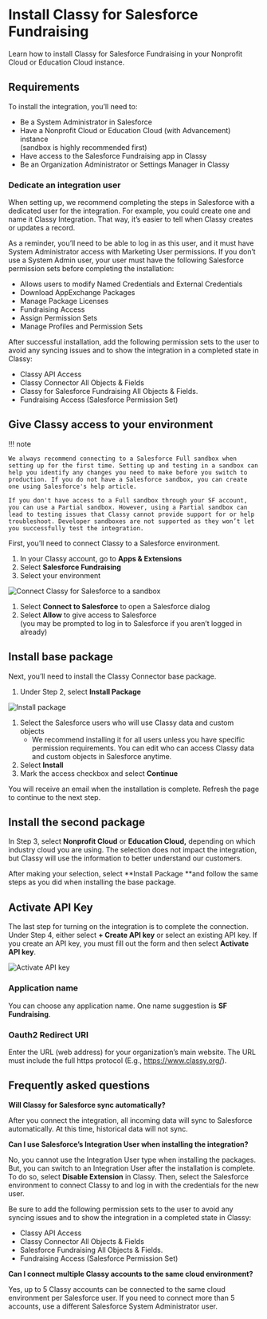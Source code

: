 # Install Classy for Salesforce Fundraising

Learn how to install Classy for Salesforce Fundraising in your Nonprofit Cloud or Education Cloud instance.

## Requirements

To install the integration, you’ll need to:

- Be a System Administrator in Salesforce
- Have a Nonprofit Cloud or Education Cloud (with Advancement) instance \
  (sandbox is highly recommended first)
- Have access to the Salesforce Fundraising app in Classy
- Be an Organization Administrator or Settings Manager in Classy

### Dedicate an integration user

When setting up, we recommend completing the steps in Salesforce with a dedicated user for the integration. For example, you could create one and name it Classy Integration. That way, it’s easier to tell when Classy creates or updates a record.

As a reminder, you’ll need to be able to log in as this user, and it must have System Administrator access with Marketing User permissions. If you don’t use a System Admin user, your user must have the following Salesforce permission sets before completing the installation:

- Allows users to modify Named Credentials and External Credentials
- Download AppExchange Packages
- Manage Package Licenses
- Fundraising Access
- Assign Permission Sets
- Manage Profiles and Permission Sets

After successful installation, add the following permission sets to the user to avoid any syncing issues and to show the integration in a completed state in Classy:

- Classy API Access
- Classy Connector All Objects & Fields
- Classy for Salesforce Fundraising All Objects & Fields.
- Fundraising Access (Salesforce Permission Set)

## Give Classy access to your environment

!!! note

    We always recommend connecting to a Salesforce Full sandbox when setting up for the first time. Setting up and testing in a sandbox can help you identify any changes you need to make before you switch to production. If you do not have a Salesforce sandbox, you can create one using Salesforce's help article.

    If you don't have access to a Full sandbox through your SF account, you can use a Partial sandbox. However, using a Partial sandbox can lead to testing issues that Classy cannot provide support for or help troubleshoot. Developer sandboxes are not supported as they won’t let you successfully test the integration.

First, you’ll need to connect Classy to a Salesforce environment.

1. In your Classy account, go to **Apps & Extensions**
2. Select **Salesforce Fundraising**
3. Select your environment

![Connect Classy for Salesforce to a sandbox](https://learn.classy.org/rs/673-DCU-558/images/C4SFF-install-step1.png)

1. Select **Connect to Salesforce** to open a Salesforce dialog
2. Select **Allow** to give access to Salesforce \
   (you may be prompted to log in to Salesforce if you aren’t logged in already)

## Install base package

Next, you’ll need to install the Classy Connector base package.

1. Under Step 2, select **Install Package**

![Install package](https://learn.classy.org/rs/673-DCU-558/images/C4SFF-install-step2.png)

1. Select the Salesforce users who will use Classy data and custom objects
   - We recommend installing it for all users unless you have specific permission requirements. You can edit who can access Classy data and custom objects in Salesforce anytime.
2. Select **Install**
3. Mark the access checkbox and select **Continue**

You will receive an email when the installation is complete. Refresh the page to continue to the next step.

## Install the second package

In Step 3, select **Nonprofit Cloud** or **Education Cloud,** depending on which industry cloud you are using. The selection does not impact the integration, but Classy will use the information to better understand our customers.

After making your selection, select **Install Package **and follow the same steps as you did when installing the base package.

## Activate API Key

The last step for turning on the integration is to complete the connection. Under Step 4, either select **+ Create API key** or select an existing API key. If you create an API key, you must fill out the form and then select **Activate API key**.

![Activate API key](https://learn.classy.org/rs/673-DCU-558/images/C4SFF-install-step4.png)

### Application name

You can choose any application name. One name suggestion is **SF Fundraising**.

### Oauth2 Redirect URI

Enter the URL (web address) for your organization’s main website. The URL must include the full https protocol (E.g., https://www.classy.org/).

## Frequently asked questions

**Will Classy for Salesforce sync automatically?**

After you connect the integration, all incoming data will sync to Salesforce automatically. At this time, historical data will not sync.

**Can I use Salesforce’s Integration User when installing the integration?**

No, you cannot use the Integration User type when installing the packages. But, you can switch to an Integration User after the installation is complete. To do so, select **Disable Extension** in Classy. Then, select the Salesforce environment to connect Classy to and log in with the credentials for the new user.

Be sure to add the following permission sets to the user to avoid any syncing issues and to show the integration in a completed state in Classy:

- Classy API Access
- Classy Connector All Objects & Fields
- Salesforce Fundraising All Objects & Fields.
- Fundraising Access (Salesforce Permission Set)

**Can I connect multiple Classy accounts to the same cloud environment?**

Yes, up to 5 Classy accounts can be connected to the same cloud environment per Salesforce user. If you need to connect more than 5 accounts, use a different Salesforce System Administrator user.
